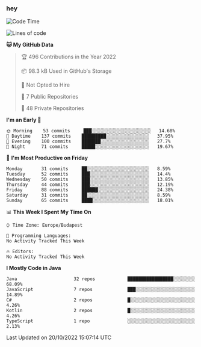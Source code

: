 ### hey

<!--START_SECTION:waka-->
![Code Time](http://img.shields.io/badge/Code%20Time-801%20hrs%2035%20mins-blue)

![Lines of code](https://img.shields.io/badge/From%20Hello%20World%20I%27ve%20Written-478%20Thousand%20lines%20of%20code-blue)

**🐱 My GitHub Data** 

> 🏆 496 Contributions in the Year 2022
 > 
> 📦 98.3 kB Used in GitHub's Storage 
 > 
> 🚫 Not Opted to Hire
 > 
> 📜 7 Public Repositories 
 > 
> 🔑 48 Private Repositories  
 > 
**I'm an Early 🐤** 

```text
🌞 Morning    53 commits     ███░░░░░░░░░░░░░░░░░░░░░░   14.68% 
🌆 Daytime    137 commits    █████████░░░░░░░░░░░░░░░░   37.95% 
🌃 Evening    100 commits    ███████░░░░░░░░░░░░░░░░░░   27.7% 
🌙 Night      71 commits     █████░░░░░░░░░░░░░░░░░░░░   19.67%

```
📅 **I'm Most Productive on Friday** 

```text
Monday       31 commits     ██░░░░░░░░░░░░░░░░░░░░░░░   8.59% 
Tuesday      52 commits     ███░░░░░░░░░░░░░░░░░░░░░░   14.4% 
Wednesday    50 commits     ███░░░░░░░░░░░░░░░░░░░░░░   13.85% 
Thursday     44 commits     ███░░░░░░░░░░░░░░░░░░░░░░   12.19% 
Friday       88 commits     ██████░░░░░░░░░░░░░░░░░░░   24.38% 
Saturday     31 commits     ██░░░░░░░░░░░░░░░░░░░░░░░   8.59% 
Sunday       65 commits     ████░░░░░░░░░░░░░░░░░░░░░   18.01%

```


📊 **This Week I Spent My Time On** 

```text
⌚︎ Time Zone: Europe/Budapest

💬 Programming Languages: 
No Activity Tracked This Week

🔥 Editors: 
No Activity Tracked This Week

```

**I Mostly Code in Java** 

```text
Java                     32 repos            █████████████████░░░░░░░░   68.09% 
JavaScript               7 repos             ███░░░░░░░░░░░░░░░░░░░░░░   14.89% 
C#                       2 repos             █░░░░░░░░░░░░░░░░░░░░░░░░   4.26% 
Kotlin                   2 repos             █░░░░░░░░░░░░░░░░░░░░░░░░   4.26% 
TypeScript               1 repo              ░░░░░░░░░░░░░░░░░░░░░░░░░   2.13%

```



 Last Updated on 20/10/2022 15:07:14 UTC
<!--END_SECTION:waka-->
